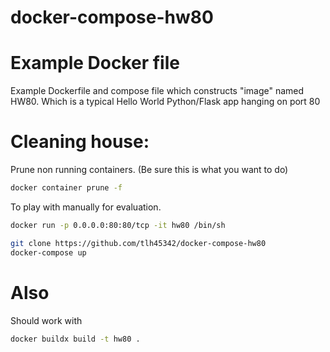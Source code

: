 # docker-compose-hw80

# Example Docker file 

Example Dockerfile and compose file which constructs "image" named HW80.  Which is a typical Hello World Python/Flask app hanging on port 80

# Cleaning house:
Prune non running containers. (Be sure this is what you want to do)
```bash
docker container prune -f
```

To play with manually for evaluation.
```bash
docker run -p 0.0.0.0:80:80/tcp -it hw80 /bin/sh
```

```bash
git clone https://github.com/tlh45342/docker-compose-hw80
docker-compose up
```

# Also

Should work with

```bash
docker buildx build -t hw80 .
```
